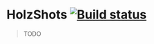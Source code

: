 # HolzShots [![Build status](https://ci.appveyor.com/api/projects/status/???????svg=true)](https://ci.appveyor.com/project/nikeee/HolzShots)

> TODO
